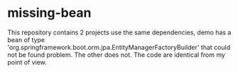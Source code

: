 # missing-bean
This repository contains 2 projects use the same dependencies, demo has a bean of type 'org.springframework.boot.orm.jpa.EntityManagerFactoryBuilder' that could not be found problem. The other does not. The code are identical from my point of view. 
